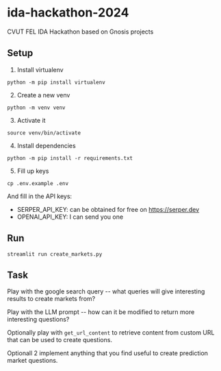 # ida-hackathon-2024

CVUT FEL IDA Hackathon based on Gnosis projects

## Setup

1. Install virtualenv

```
python -m pip install virtualenv
```

2. Create a new venv

```
python -m venv venv
```

3. Activate it

```
source venv/bin/activate
```

4. Install dependencies

```
python -m pip install -r requirements.txt
```

5. Fill up keys

```
cp .env.example .env
```

And fill in the API keys:

- SERPER_API_KEY: can be obtained for free on https://serper.dev
- OPENAI_API_KEY: I can send you one 

## Run

```
streamlit run create_markets.py
```

## Task

Play with the google search query -- what queries will give interesting results to create markets from?

Play with the LLM prompt -- how can it be modified to return more interesting questions?

Optionally play with `get_url_content` to retrieve content from custom URL that can be used to create questions.

Optionall 2 implement anything that you find useful to create prediction market questions.
